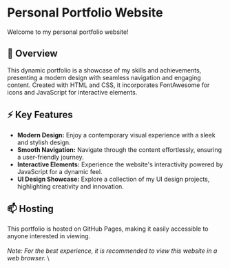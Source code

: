 # Personal Portfolio Website

Welcome to my personal portfolio website!

## 🚀 Overview

This dynamic portfolio is a showcase of my skills and achievements, presenting a modern design with seamless navigation and engaging content. Created with HTML and CSS, it incorporates FontAwesome for icons and JavaScript for interactive elements.

## ⚡ Key Features 

* **Modern Design:** Enjoy a contemporary visual experience with a sleek and stylish design.<br>
* **Smooth Navigation:** Navigate through the content effortlessly, ensuring a user-friendly journey.<br>
* **Interactive Elements:** Experience the website's interactivity powered by JavaScript for a dynamic feel.<br>
* **UI Design Showcase:** Explore a collection of my UI design projects, highlighting creativity and innovation.<br>

## 📫 Hosting

This portfolio is hosted on GitHub Pages, making it easily accessible to anyone interested in viewing.
<br>
<br>
*Note: For the best experience, it is recommended to view this website in a web browser.*
\
